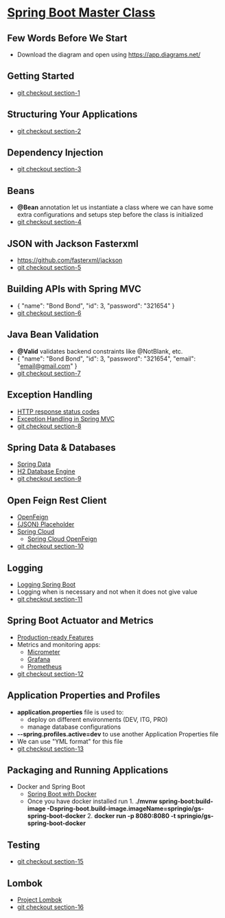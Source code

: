 # [Spring Boot Master Class](https://amigoscode.com/p/spring-boot-master-class)

## Few Words Before We Start
- Download the diagram and open using https://app.diagrams.net/

## Getting Started
- [git checkout section-1](https://github.com/amigoscode/spring-boot-master-class-course/tree/section-1)

## Structuring Your Applications
- [git checkout section-2](https://github.com/amigoscode/spring-boot-master-class-course/tree/section-2])

## Dependency Injection
- [git checkout section-3](https://github.com/amigoscode/spring-boot-master-class-course/tree/section-3)

## Beans
- **@Bean** annotation let us instantiate a class where we can have some extra configurations and setups step before the class is initialized
- [git checkout section-4](https://github.com/amigoscode/spring-boot-master-class-course/tree/section-4)

## JSON with Jackson Fasterxml
- https://github.com/fasterxml/jackson
- [git checkout section-5](https://github.com/amigoscode/spring-boot-master-class-course/tree/section-5)

## Building APIs with Spring MVC
- {
  "name": "Bond Bond",
  "id": 3,
  "password": "321654"
  }
- [git checkout section-6](https://github.com/amigoscode/spring-boot-master-class-course/tree/section-6)

## Java Bean Validation
- **@Valid** validates backend constraints like @NotBlank, etc.
- {
  "name": "Bond Bond",
  "id": 3,
  "password": "321654",
  "email": "email@gmail.com"
  }
- [git checkout section-7](https://github.com/amigoscode/spring-boot-master-class-course/tree/section-7)

## Exception Handling
- [HTTP response status codes](https://developer.mozilla.org/en-US/docs/Web/HTTP/Status)
- [Exception Handling in Spring MVC](https://spring.io/blog/2013/11/01/exception-handling-in-spring-mvc)
- [git checkout section-8](https://github.com/amigoscode/spring-boot-master-class-course/tree/section-8)

## Spring Data & Databases
- [Spring Data](https://spring.io/projects/spring-data)
- [H2 Database Engine](https://www.h2database.com/html/main.html)
- [git checkout section-9](https://github.com/amigoscode/spring-boot-master-class-course/tree/section-9)

## Open Feign Rest Client
- [OpenFeign](https://github.com/openfeign/feign)
- [{JSON} Placeholder](https://jsonplaceholder.typicode.com/)
- [Spring Cloud](https://spring.io/projects/spring-cloud)
  - [Spring Cloud OpenFeign](https://spring.io/projects/spring-cloud-openfeign)
- [git checkout section-10](https://github.com/amigoscode/spring-boot-master-class-course/tree/section-10)

## Logging
- [Logging Spring Boot](https://docs.spring.io/spring-boot/docs/current/reference/htmlsingle/#features.logging)
- Logging when is necessary and not when it does not give value
- [git checkout section-11](https://github.com/amigoscode/spring-boot-master-class-course/tree/section-11)

## Spring Boot Actuator and Metrics
- [Production-ready Features](https://docs.spring.io/spring-boot/docs/current/reference/htmlsingle/#actuator)
- Metrics and monitoring apps:
  - [Micrometer](https://micrometer.io/)
  - [Grafana](https://grafana.com/)
  - [Prometheus](https://prometheus.io/)
- [git checkout section-12](https://github.com/amigoscode/spring-boot-master-class-course/tree/section-12)

## Application Properties and Profiles
- **application.properties** file is used to: 
  - deploy on different environments (DEV, ITG, PRO)
  - manage database configurations
- **--spring.profiles.active=dev** to use another Application Properties file
- We can use "YML format" for this file
- [git checkout section-13](https://github.com/amigoscode/spring-boot-master-class-course/tree/section-13)

## Packaging and Running Applications
- Docker and Spring Boot
  - [Spring Boot with Docker](https://spring.io/guides/gs/spring-boot-docker/)
  - Once you have docker installed run
    1. 
    **./mvnw spring-boot:build-image -Dspring-boot.build-image.imageName=springio/gs-spring-boot-docker**
    2. 
    **docker run -p 8080:8080 -t springio/gs-spring-boot-docker**

## Testing
- [git checkout section-15](https://github.com/amigoscode/spring-boot-master-class-course/tree/section-15)

## Lombok
- [Project Lombok](https://projectlombok.org/)
- [git checkout section-16](https://github.com/amigoscode/spring-boot-master-class-course/tree/section-16)